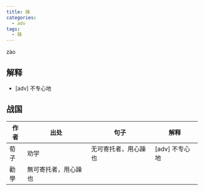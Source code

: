 ```yaml
---
title: 躁
categories:
  - adv
tags:
  - 躁
---
```


zào
<!-- more -->

## 解释
* [adv] 不专心地

## 战国

作者|出处|句子|解释
---|---|---|---
荀子|劝学|无可寄托者，用心躁也|[adv] 不专心地
 |勸學|無可寄托者，用心躁也|

